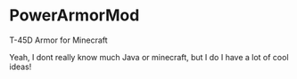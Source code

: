 # PowerArmorMod
T-45D Armor for Minecraft

Yeah, I dont really know much Java or minecraft, but I do I have a lot of cool ideas!
